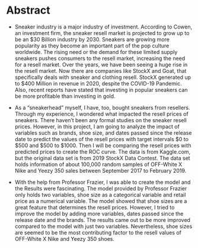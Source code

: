 # Abstract 

* Sneaker industry is a major industry of investment. According to Cowen, an investment firm, the sneaker resell market is projected to grow up to be an $30 Billion industry by 2030. Sneakers are growing more popularity as they become an important part of the pop culture worldwide. The rising need or the demand for these limited supply sneakers pushes consumers to the resell market, increasing the need for a resell market. Over the years, we have been seeing a huge rise in the resell market. Now there are companies like StockX and Goat, that specifically deals with sneaker and clothing resell. StockX generated up to $400 Million in revenue in 2020, despite the COVID-19 Pandemic. Also, recent reports have stated that investing in popular sneakers can be more profitable than investing in gold. 

* As a “sneakerhead” myself, I have, too, bought sneakers from resellers. Through my experience, I wondered what impacted the resell prices of sneakers. There haven’t been any formal studies on the sneaker resell prices. However, in this project, I am going to analyze the impact of variables such as brands, shoe size, and dates passed since the release date to predict the values of the resell prices with target intervals $0 to $500 and $500 to $1000. Then I will be comparing the resell prices with predicted prices to create the ROC curve. The data is from Kaggle.com, but the original data set is from 2019 StockX Data Contest. The data set holds information of about 100,000 random samples of OFF-White X Nike and Yeezy 350 sales between September 2017 to February 2019. 

* With the help from Professor Frazier, I was able to create the model and the Results were fascinating. The model provided by Professor Frazier only holds two variables, shoe size as a categorical variable and retail price as a numerical variable. The model showed that shoe sizes are a great feature that determines the resell prices. However, I tried to improve the model by adding more variables, dates passed since the release date and the brands. The results came out to be more improved compared to the model with just two variables. Nevertheless, shoe sizes are seemed to be the most contributing factor to the resell values of OFF-White X Nike and Yeezy 350 shoes. 

